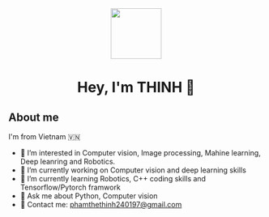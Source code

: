 <div id="header" align="center">
  <img src="https://media.giphy.com/media/M9gbBd9nbDrOTu1Mqx/giphy.gif" width="100"/>
</div>


<h1   font-size= 1px  align="center">
 Hey, I'm THINH 👋 
</h1>

## About me
I'm from Vietnam 🇻🇳 
- 👯 I’m interested in Computer vision, Image processing, Mahine learning, Deep leanring and Robotics. 
- 🔭 I’m currently working on Computer vision and deep learning skills
- 🌱 I’m currently learning Robotics, C++ coding skills and Tensorflow/Pytorch framwork
- 💬 Ask me about Python, Computer vision
- 📧 Contact me: phamthethinh240197@gmail.com
